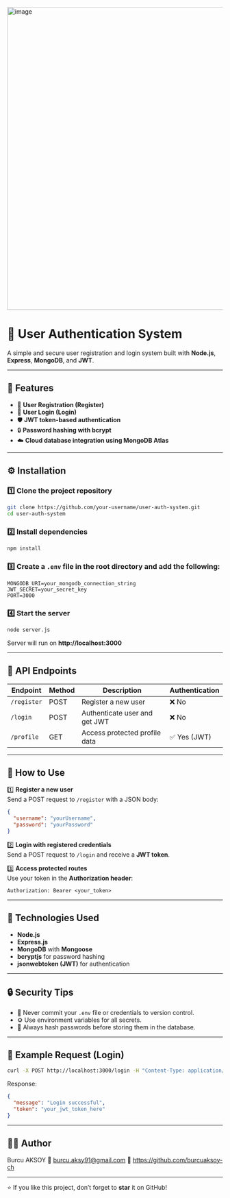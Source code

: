 <img width="973" height="707" alt="image" src="https://github.com/user-attachments/assets/e384e1c9-dff6-4e57-960a-a2b64fdbd143" />





# 🔐 User Authentication System

A simple and secure user registration and login system built with **Node.js**, **Express**, **MongoDB**, and **JWT**.

---

## 🚀 Features
- 📝 **User Registration (Register)**
- 🔑 **User Login (Login)**
- 🛡️ **JWT token-based authentication**
- 🔒 **Password hashing with bcrypt**
- ☁️ **Cloud database integration using MongoDB Atlas**

---

## ⚙️ Installation

### 1️⃣ Clone the project repository
```bash
git clone https://github.com/your-username/user-auth-system.git
cd user-auth-system
```

### 2️⃣ Install dependencies
```bash
npm install
```

### 3️⃣ Create a `.env` file in the root directory and add the following:
```env
MONGODB_URI=your_mongodb_connection_string
JWT_SECRET=your_secret_key
PORT=3000
```

### 4️⃣ Start the server
```bash
node server.js
```

Server will run on **http://localhost:3000**

---

## 📡 API Endpoints

| Endpoint   | Method | Description                           | Authentication |
|-------------|---------|---------------------------------------|----------------|
| `/register` | POST    | Register a new user                   | ❌ No           |
| `/login`    | POST    | Authenticate user and get JWT         | ❌ No           |
| `/profile`  | GET     | Access protected profile data         | ✅ Yes (JWT)    |

---

## 🧠 How to Use

1️⃣ **Register a new user**  
Send a POST request to `/register` with a JSON body:
```json
{
  "username": "yourUsername",
  "password": "yourPassword"
}
```

2️⃣ **Login with registered credentials**  
Send a POST request to `/login` and receive a **JWT token**.

3️⃣ **Access protected routes**  
Use your token in the **Authorization header**:
```
Authorization: Bearer <your_token>
```

---

## 🧰 Technologies Used
- **Node.js**
- **Express.js**
- **MongoDB** with **Mongoose**
- **bcryptjs** for password hashing
- **jsonwebtoken (JWT)** for authentication

---

## 🔒 Security Tips
- 🚫 Never commit your `.env` file or credentials to version control.
- ⚙️ Use environment variables for all secrets.
- 🔑 Always hash passwords before storing them in the database.

---

## 📸 Example Request (Login)
```bash
curl -X POST http://localhost:3000/login -H "Content-Type: application/json" -d '{"username": "testuser", "password": "test123"}'
```

Response:
```json
{
  "message": "Login successful",
  "token": "your_jwt_token_here"
}
```

---

## 👨‍💻 Author
Burcu AKSOY 
📧 burcu.aksy91@gmail.com
🔗 https://github.com/burcuaksoy-ch

---

⭐ If you like this project, don’t forget to **star** it on GitHub!
